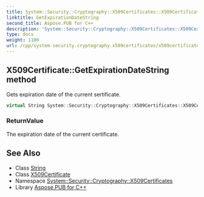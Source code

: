 ```yaml
---
title: System::Security::Cryptography::X509Certificates::X509Certificate::GetExpirationDateString method
linktitle: GetExpirationDateString
second_title: Aspose.PUB for C++
description: 'System::Security::Cryptography::X509Certificates::X509Certificate::GetExpirationDateString method. Gets expiration date of the current sertificate in C++.'
type: docs
weight: 1100
url: /cpp/system.security.cryptography.x509certificates/x509certificate/getexpirationdatestring/
---
```

## X509Certificate::GetExpirationDateString method


Gets expiration date of the current sertificate.

```cpp
virtual String System::Security::Cryptography::X509Certificates::X509Certificate::GetExpirationDateString() const
```


### ReturnValue

The expiration date of the current certificate.

## See Also

* Class [String](../../../system/string/)
* Class [X509Certificate](../)
* Namespace [System::Security::Cryptography::X509Certificates](../../)
* Library [Aspose.PUB for C++](../../../)
